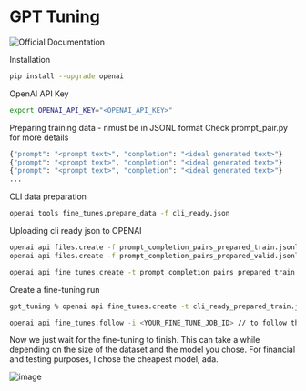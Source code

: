 # GPT Tuning

![Official Documentation](https://platform.openai.com/docs/guides/fine-tuning)

Installation

```sh
pip install --upgrade openai
```

OpenAI API Key

```sh
export OPENAI_API_KEY="<OPENAI_API_KEY>"
```

Preparing training data - nmust be in JSONL format
Check prompt_pair.py for more details

```sh
{"prompt": "<prompt text>", "completion": "<ideal generated text>"}
{"prompt": "<prompt text>", "completion": "<ideal generated text>"}
{"prompt": "<prompt text>", "completion": "<ideal generated text>"}
...
```

CLI data preparation

```sh  
openai tools fine_tunes.prepare_data -f cli_ready.json
```

Uploading cli ready json to OPENAI
```sh
openai api files.create -f prompt_completion_pairs_prepared_train.jsonl -p fine-tune
openai api files.create -f prompt_completion_pairs_prepared_valid.jsonl -p fine-tune

openai api fine_tunes.create -t prompt_completion_pairs_prepared_train.json -v prompt_completion_pairs_prepared_valid.jsonl -m davinci
```

Create a fine-tuning run

```sh
gpt_tuning % openai api fine_tunes.create -t cli_ready_prepared_train.jsonl -v cli_ready_prepared_valid.jsonl -m davinci

openai api fine_tunes.follow -i <YOUR_FINE_TUNE_JOB_ID> // to follow the progress
```

Now we just wait for the fine-tuning to finish. This can take a while depending on the size of the dataset and the model you chose.
For financial and testing purposes, I chose the cheapest model, ada.

![image](https://user-images.githubusercontent.com/48280799/235599700-43be23c1-e5fb-4d89-9793-2d1e1022a677.png)


